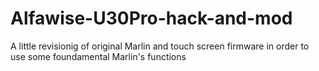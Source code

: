 # Alfawise-U30Pro-hack-and-mod
A little revisionig of original Marlin and touch screen firmware in order to use some foundamental Marlin's functions 
